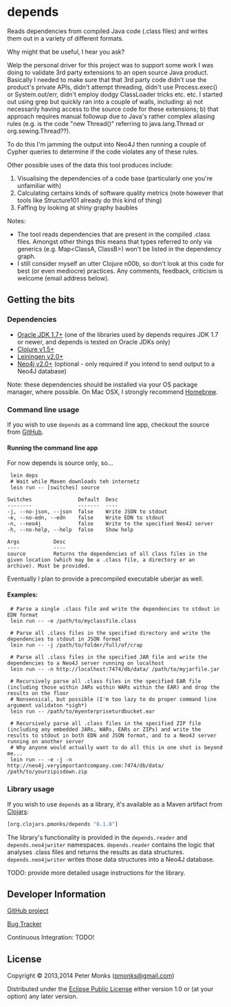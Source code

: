 # depends
Reads dependencies from compiled Java code (.class files) and writes them out in a variety of different formats.

Why might that be useful, I hear you ask?

Welp the personal driver for this project was to support some work I was doing to validate 3rd party extensions to an open source Java product.  Basically I needed to make sure that that 3rd party code didn't use the product's private APIs, didn't attempt threading, didn't use Process.exec() or System.out/err, didn't employ dodgy ClassLoader tricks etc. etc.  I started out using grep but quickly ran into a couple of walls, including: a) not necessarily having access to the source code for these extensions; b) that approach requires manual followup due to Java's rather complex aliasing rules (e.g. is the code "new Thread()" referring to java.lang.Thread or org.sewing.Thread??).

To do this I'm jamming the output into Neo4J then running a couple of Cypher queries to determine if the code violates any of these rules.

Other possible uses of the data this tool produces include:
 1. Visualising the dependencies of a code base (particularly one you're unfamiliar with)
 2. Calculating certains kinds of software quality metrics (note however that tools like Structure101 already do this kind of thing)
 3. Faffing by looking at shiny graphy baubles

Notes:
 * The tool reads dependencies that are present in the compiled .class files.  Amongst other things this means that types referred to only via generics (e.g. Map&lt;ClassA, ClassB&gt;) won't be listed in the dependency graph.
 * I still consider myself an utter Clojure n00b, so don't look at this code for best (or even mediocre) practices.  Any comments, feedback, criticism is welcome (email address below).

## Getting the bits

### Dependencies
 * [Oracle JDK 1.7+](http://www.oracle.com/technetwork/java/javase/downloads/index.html) (one of the libraries used by depends requires JDK 1.7 or newer, and depends is tested on Oracle JDKs only)
 * [Clojure v1.5+](http://clojure.org/downloads)
 * [Leiningen v2.0+](http://leiningen.org/#install)
 * [Neo4j v2.0+](http://www.neo4j.org/download) (optional - only required if you intend to send output to a Neo4J database)

Note: these dependencies should be installed via your OS package manager, where possible.  On Mac OSX, I strongly recommend [Homebrew](http://brew.sh/).

### Command line usage

If you wish to use `depends` as a command line app, checkout the source from [GitHub](https://github.com/pmonks/depends).

#### Running the command line app

For now depends is source only, so...

```shell
 lein deps
 # Wait while Maven downloads teh internetz
 lein run -- [switches] source
```
    Switches               Default  Desc
    --------               -------  ----
    -j, --no-json, --json  false    Write JSON to stdout
    -e, --no-edn, --edn    false    Write EDN to stdout
    -n, --neo4j            false    Write to the specified Neo4J server
    -h, --no-help, --help  false    Show help

    Args           Desc
    ----           ----
    source         Returns the dependencies of all class files in the given location (which may be a .class file, a directory or an archive). Must be provided.

Eventually I plan to provide a precompiled executable uberjar as well.

#### Examples:
```shell
 # Parse a single .class file and write the dependencies to stdout in EDN format
 lein run -- -e /path/to/myclassfile.class

 # Parse all .class files in the specified directory and write the dependencies to stdout in JSON format
 lein run -- -j /path/to/folder/full/of/crap

 # Parse all .class files in the specified JAR file and write the dependencies to a Neo4J server running on localhost
 lein run -- -n http://localhost:7474/db/data/ /path/to/myjarfile.jar

 # Recursively parse all .class files in the specified EAR file (including those within JARs within WARs within the EAR) and drop the results on the floor
 # Nonsensical, but possible (I'm too lazy to do proper command line argument validaton *sigh*)
 lein run -- /path/to/myenterpriseturdbucket.ear

 # Recursively parse all .class files in the specified ZIP file (including any embedded JARs, WARs, EARs or ZIPs) and write the results to stdout in both EDN and JSON format, and to a Neo4J server running on another server
 # Why anyone would actually want to do all this in one shot is beyond me...
 lein run -- -e -j -n http://neo4j.veryimportantcompany.com:7474/db/data/ /path/to/yourzipisdown.zip
```

### Library usage

If you wish to use `depends` as a library, it's available as a Maven artifact from [Clojars](https://clojars.org/org.clojars.pmonks/depends):

```clojure
[org.clojars.pmonks/depends "0.1.0"]
```

The library's functionality is provided in the `depends.reader` and `depends.neo4jwriter` namespaces.
`depends.reader` contains the logic that analyses .class files and returns the results as data structures.
`depends.neo4jwriter` writes those data structures into a Neo4J database.

TODO: provide more detailed usage instructions for the library.

## Developer Information

[GitHub project](https://github.com/pmonks/depends)

[Bug Tracker](https://github.com/pmonks/depends/issues)

Continuous Integration: TODO!


## License

Copyright © 2013,2014 Peter Monks (pmonks@gmail.com)

Distributed under the [Eclipse Public License](http://www.eclipse.org/legal/epl-v10.html) either version 1.0 or (at your option) any later version.
